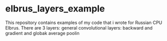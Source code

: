 # elbrus_layers_example
This repository contains examples of my code that i wrote for Russian CPU Elbrus. There are 3 layers: general convolutional layers: backward and gradient and globak average poolin
